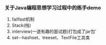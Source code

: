 ### 关于Java编程思想学习过程中的练手demo
1. failfast机制
2. Stack(栈)
3. interview(一道有趣的面试题)打包成了jar包'
4. set--hashset、treeset、TextFile工具类
